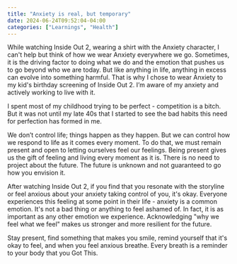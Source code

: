 ```yaml
---
title: "Anxiety is real, but temporary"
date: 2024-06-24T09:52:04-04:00
categories: ["Learnings", "Health"]
---
```


While watching Inside Out 2, wearing a shirt with the Anxiety character, I can't help but think of how we wear Anxiety everywhere we go. Sometimes, it is the driving factor to doing what we do and the emotion that pushes us to go beyond who we are today. But like anything in life, anything in excess can evolve into something harmful. That is why I chose to wear Anxiety to my kid's birthday screening of Inside Out 2. I’m aware of my anxiety and actively working to live with it. 

I spent most of my childhood trying to be perfect - competition is a bitch. But it was not until my late 40s that I started to see the bad habits this need for perfection has formed in me. 

We don’t control life; things happen as they happen. But we can control how we respond to life as it comes every moment. To do that, we must remain present and open to letting ourselves feel our feelings. Being present gives us the gift of feeling and living every moment as it is. There is no need to project about the future. The future is unknown and not guaranteed to go how you envision it. 

After watching Inside Out 2, if you find that you resonate with the storyline or feel anxious about your anxiety taking control of you, it's okay. Everyone experiences this feeling at some point in their life - anxiety is a common emotion. It's not a bad thing or anything to feel ashamed of. In fact, it is as important as any other emotion we experience. Acknowledging "why we feel what we feel" makes us stronger and more resilient for the future.

Stay present, find something that makes you smile, remind yourself that it's okay to feel, and when you feel anxious breathe. Every breath is a reminder to your body that you Got This. 


